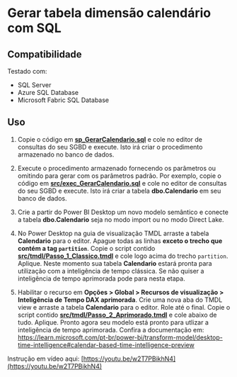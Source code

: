 # Gerar tabela dimensão calendário com SQL

## Compatibilidade

Testado com:
- SQL Server
- Azure SQL Database 
- Microsoft Fabric SQL Database
  
## Uso  

1. Copie o código em [**sp_GerarCalendario.sql**](./src/sql/sp_GerarCalendario.sql) e cole no editor de consultas do seu SGBD e execute. Isto irá criar o procedimento armazenado no banco de dados.

2. Execute o procedimento armazenado fornecendo os parâmetros ou omitindo para gerar com os parâmetros padrão. Por exemplo, copie o código em [**src/exec_GerarCalendario.sql**](./src/sql/exec_GerarCalendario.sql) e cole no editor de consultas do seu SGBD e execute. Isto irá criar a tabela **dbo.Calendario** em seu banco de dados.

3. Crie a partir do Power BI Desktop um novo modelo semântico e conecte a tabela **dbo.Calendario** seja no modo import ou no modo Direct Lake.

4. No Power Desktop na guia de visualização TMDL arraste a tabela **Calendario** para o editor. Apague todas as linhas **exceto o trecho que contém a tag `partition`**. Copie o script contido [**src/tmdl/Passo_1_Classico.tmdl**](./src/tmdl/Passo_1_Classico.tmdl) e cole logo acima do trecho `partition`. Aplique. Neste momento sua tabela **Calendario** estará pronta para utilização com a inteligência de tempo clássica. Se não quiser a inteligência de tempo aprimorada pode para nesta etapa. 

5. Habilitar o recurso em **Opções > Global > Recursos de visualização > Inteligência de Tempo DAX aprimorada**. Crie uma nova aba do TMDL view e arraste a tabela **Calendario** para o editor. Role até o final. Copie o script contido [**src/tmdl/Passo_2_Aprimorado.tmdl**](./src/tmdl/Passo_2_Aprimorado.tmdl) e cole abaixo de tudo. Aplique. Pronto agora seu modelo está pronto para utlizar a inteligência de tempo aprimorada. Confira a documentação em:   https://learn.microsoft.com/pt-br/power-bi/transform-model/desktop-time-intelligence#calendar-based-time-intelligence-preview 

Instrução em vídeo aqui: [https://youtu.be/w2T7PBikhN4](https://youtu.be/w2T7PBikhN4)
